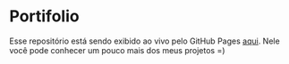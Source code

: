 # Portifolio

Esse repositório está sendo exibido ao vivo pelo GitHub Pages [aqui](https://gabylipari.github.io/portifolio/).
Nele você pode conhecer um pouco mais dos meus projetos =)
